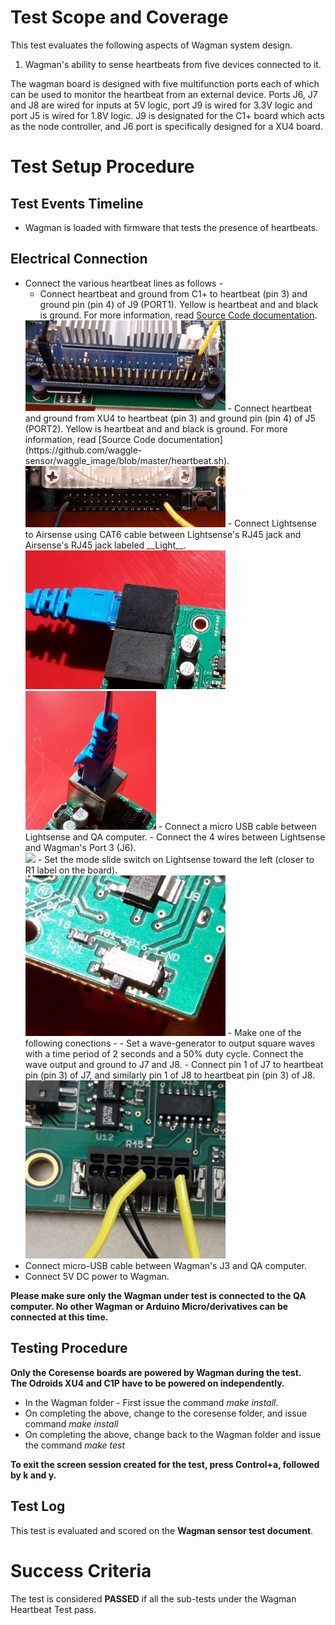 # Test Scope and Coverage

This test evaluates the following aspects of Wagman system design. </br>
1.  Wagman's ability to sense heartbeats from five devices connected to it. </br>

The wagman board is designed with five multifunction ports each of which can
be used to monitor the heartbeat from an external device. Ports J6, J7 and J8
are wired for inputs at 5V logic, port J9 is wired for 3.3V logic and
port J5 is wired for 1.8V logic. J9 is designated for the C1+ board which acts
as the node controller, and J6 port is specifically designed for a XU4 board.
</br>


# Test Setup Procedure

## Test Events Timeline
* Wagman is loaded with firmware that tests the presence of heartbeats.

## Electrical Connection
*   Connect the various heartbeat lines as follows -
    -   Connect heartbeat and ground from C1+ to heartbeat (pin 3) and ground pin (pin 4) of J9 (PORT1). Yellow is heartbeat and
        and black is ground. For more information, read [Source Code documentation](https://github.com/waggle-sensor/waggle_image/blob/master/heartbeat.sh).</br>
    <img src="./resources/C1P_heartbeat.jpg" width="320">
    -   Connect heartbeat and ground from XU4 to heartbeat (pin 3) and ground pin (pin 4) of J5 (PORT2). Yellow is heartbeat and
        and black is ground. For more information, read [Source Code documentation](https://github.com/waggle-sensor/waggle_image/blob/master/heartbeat.sh).</br>
    <img src="./resources/XU4_HBT_PINS.jpg" width="320">
    -   Connect Lightsense to Airsense using CAT6 cable between Lightsense's RJ45 jack and Airsense's RJ45 jack
        labeled __Light__.  </br>
    <img src="./resources/RJ45AirtoLight.jpg" width="320"><img src="./resources/RJ45_Light.jpg" width="209">
    -   Connect a micro USB cable between Lightsense and QA computer.
    -   Connect the 4 wires between Lightsense and Wagman's Port 3 (J6). </br>
    <img src="./resources/power_connect.jpg" width="320">
    -   Set the mode slide switch on Lightsense toward the left (closer to R1 label on the board).</br>
    <img src="./resources/PowerSlideSwitchLight.jpg" width="320">
    -   Make one of the following conections -
        -   Set a wave-generator to output square waves with a time period of 2 seconds and a 50%
            duty cycle. Connect the wave output and ground to J7 and J8.
        -   Connect pin 1 of J7 to heartbeat pin (pin 3) of J7, and similarly pin 1 of J8 to heartbeat pin (pin 3) of J8.</br>
        <img src="./resources/Short_PIN3_PIN1.jpg" width="320">
*   Connect micro-USB cable between Wagman's J3 and QA computer.
*   Connect 5V DC power to Wagman.

__Please make sure only the Wagman under test is connected to the QA computer. No other Wagman or Arduino Micro/derivatives can be connected at this time.__

## Testing Procedure
__Only the Coresense boards are powered by Wagman during the test.__</br>
__The Odroids XU4 and C1P have to be powered on independently.__</br>

*  In the Wagman folder - First issue the command *make install*.
*  On completing the above, change to the coresense folder, and issue command *make install*
*  On completing the above, change back to the Wagman folder and issue the command *make test*

__To exit the screen session created for the test, press Control+a, followed by k and y.__

## Test Log
This test is evaluated and scored on the __Wagman sensor test document__.

# Success Criteria
The test is considered __PASSED__ if all the sub-tests under the Wagman Heartbeat Test pass.

